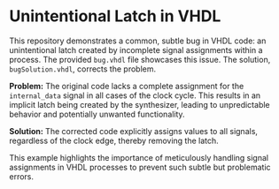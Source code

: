# Unintentional Latch in VHDL

This repository demonstrates a common, subtle bug in VHDL code: an unintentional latch created by incomplete signal assignments within a process.  The provided `bug.vhdl` file showcases this issue. The solution, `bugSolution.vhdl`, corrects the problem.

**Problem:** The original code lacks a complete assignment for the `internal_data` signal in all cases of the clock cycle.  This results in an implicit latch being created by the synthesizer, leading to unpredictable behavior and potentially unwanted functionality.

**Solution:**  The corrected code explicitly assigns values to all signals, regardless of the clock edge, thereby removing the latch. 

This example highlights the importance of meticulously handling signal assignments in VHDL processes to prevent such subtle but problematic errors.